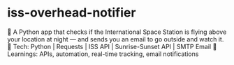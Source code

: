 # iss-overhead-notifier
🌌 A Python app that checks if the International Space Station is flying above your location at night — and sends you an email to go outside and watch it. 🚀 Tech: Python | Requests | ISS API | Sunrise-Sunset API | SMTP Email 🧠 Learnings: APIs, automation, real-time tracking, email notifications
